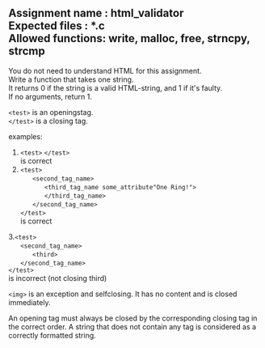 Assignment name  : html_validator<br>
Expected files   : *.c<br>
Allowed functions: write, malloc, free, strncpy, strcmp<br>
--------------------------------------------------------------------------------

You do not need to understand HTML for this assignment.<br>
Write a function that takes one string.<br>
It returns 0 if the string is a valid HTML-string, and 1 if it's faulty.<br>
If no arguments, return 1.<br>

`<test>` is an openingstag.<br>
`</test>` is a closing tag.<br>

examples:
1. `<test>` `</test>`<br>
    is correct<br>
2. `<test>`<br>
   &nbsp;&nbsp;&nbsp;&nbsp;&nbsp;&nbsp;`<second_tag_name>`<br>
   &nbsp;&nbsp;&nbsp;&nbsp;&nbsp;&nbsp;&nbsp;&nbsp;&nbsp;&nbsp;&nbsp;&nbsp;`<third_tag_name some_attribute"One Ring!">`<br>
   &nbsp;&nbsp;&nbsp;&nbsp;&nbsp;&nbsp;&nbsp;&nbsp;&nbsp;&nbsp;&nbsp;&nbsp;`</third_tag_name>`<br>
   &nbsp;&nbsp;&nbsp;&nbsp;&nbsp;&nbsp;`</second_tag_name>`<br>
   `</test>`<br>
   is correct<br>

3.`<test>`<br>
   &nbsp;&nbsp;&nbsp;&nbsp;&nbsp;&nbsp;`<second_tag_name>`<br>
   &nbsp;&nbsp;&nbsp;&nbsp;&nbsp;&nbsp;&nbsp;&nbsp;&nbsp;&nbsp;&nbsp;&nbsp;`<third>`<br>
   &nbsp;&nbsp;&nbsp;&nbsp;&nbsp;&nbsp;`</second_tag_name>`<br>
`</test>`<br>
	is incorrect (not closing third)<br>

`<img>` is an exception and selfclosing. It has no content 
and is closed immediately.

An opening tag must always be closed by the corresponding closing tag in
the correct order.
A string that does not contain any tag is considered as a correctly formatted string.
